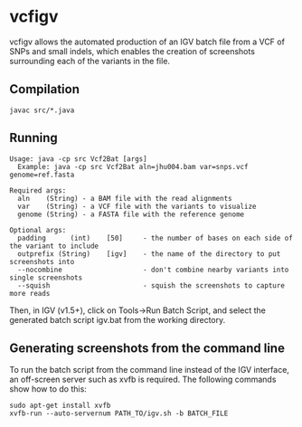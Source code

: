 # vcfigv

vcfigv allows the automated production of an IGV batch file from a VCF of SNPs and small indels, which enables the creation of screenshots surrounding each of the variants in the file.

## Compilation

``javac src/*.java``


## Running

```
Usage: java -cp src Vcf2Bat [args]
  Example: java -cp src Vcf2Bat aln=jhu004.bam var=snps.vcf genome=ref.fasta

Required args:
  aln    (String) - a BAM file with the read alignments
  var    (String) - a VCF file with the variants to visualize
  genome (String) - a FASTA file with the reference genome

Optional args:
  padding      (int)    [50]     - the number of bases on each side of the variant to include
  outprefix (String)    [igv]    - the name of the directory to put screenshots into
  --nocombine                    - don't combine nearby variants into single screenshots
  --squish                       - squish the screenshots to capture more reads

  ```
  
Then, in IGV (v1.5+), click on Tools->Run Batch Script, and select the generated batch script igv.bat from the working directory.

## Generating screenshots from the command line

To run the batch script from the command line instead of the IGV interface, an off-screen server such as xvfb is required.  The following commands show how to do this:

```
sudo apt-get install xvfb
xvfb-run --auto-servernum PATH_TO/igv.sh -b BATCH_FILE
```
